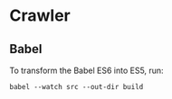 # Crawler


## Babel

To transform the Babel ES6 into ES5, run:

`babel --watch src --out-dir build`